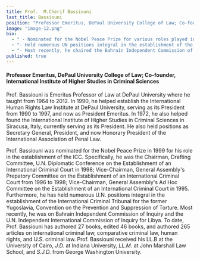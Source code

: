 ```yaml
---
title: Prof.  M.Cherif Bassiouni
last_title: Bassiouni
position: "Professor Emeritus, DePaul University College of Law; Co-founder, International Institute of Higher Studies in Criminal Sciences"
image: "image-12.png"
bio: 
  - " - Nominated for the Nobel Peace Prize for various roles played in the establishment of the International Criminal Court (1998)<br />"
  - "- Held numerous UN positions integral in the establishment of the International Criminal Tribunal for the former Yugoslavia and the Convention on the Prevention and Suppression of Torture<br />"
  - "- Most recently, he chaired the Bahrain Independent Commission of Inquiry and the UN Independent International Commission of Inquiry for Libya<br />"
published: true
---
```


#### Professor Emeritus, DePaul University College of Law; Co-founder, International Institute of Higher Studies in Criminal Sciences
Prof. Bassiouni is Emeritus Professor of Law at DePaul University where he taught from 1964 to 2012. In 1990, he helped establish the International Human Rights Law Institute at DePaul University, serving as its President from 1990 to 1997, and now as President Emeritus. In 1972, he also helped found the International Institute of Higher Studies in Criminal Sciences in Siracusa, Italy, currently serving as its President. He also held positions as Secretary General, President, and now Honorary President of the International Association of Penal Law. 

Prof. Bassiouni was nominated for the Nobel Peace Prize in 1999 for his role in the establishment of the ICC. Specifically, he was the Chairman, Drafting Committee, U.N. Diplomatic Conference on the Establishment of an International Criminal Court in 1998; Vice-Chairman, General Assembly's Prepatory Committee on the Establishment of an International Criminal Court from 1996 to 1998; Vice-Chairman, General Assembly's Ad Hoc Committee on the Establishment of an International Criminal Court in 1995. Furthermore, he has held numerous U.N. positions integral in the establishment of the International Criminal Tribunal for the former Yugoslavia, Convention on the Prevention and Suppression of Torture. Most recently, he was on Bahrain Independent Commission of Inquiry and the U.N. Independent International Commission of Inquiry for Libya. To date, Prof. Bassiouni has authored 27 books, edited 46 books, and authored 265 articles on international criminal law, comparative criminal law, human rights, and U.S. criminal law. Prof. Bassiouni received his LL.B at the University of Cairo, _J.D._ at Indiana University, _LL.M._ at John Marshall Law School, and _S.J.D._ from George Washington University.
